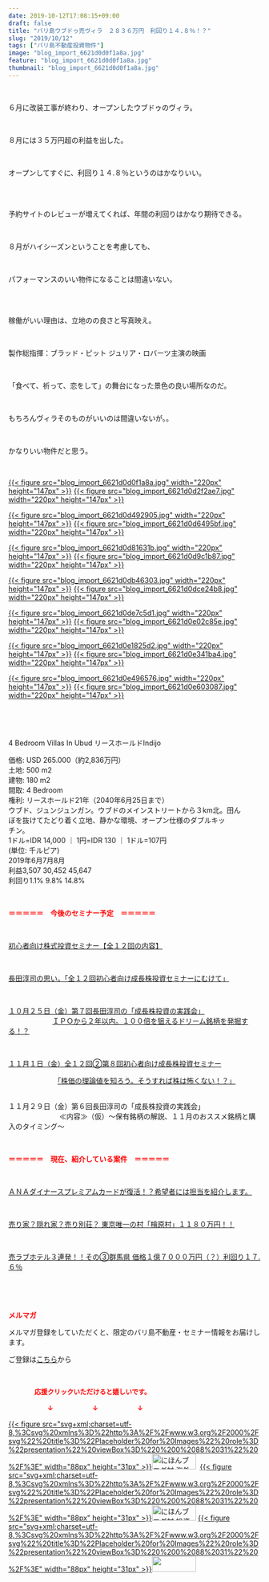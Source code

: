 ```yaml
---
date: 2019-10-12T17:08:15+09:00
draft: false
title: "バリ島ウブドゥ売ヴィラ　２８３６万円　利回り１４.８％！？"
slug: "2019/10/12"
tags: ["バリ島不動産投資物件"]
image: "blog_import_6621d0d0f1a8a.jpg"
feature: "blog_import_6621d0d0f1a8a.jpg"
thumbnail: "blog_import_6621d0d0f1a8a.jpg"
---
```

<p> </p><p>６月に改装工事が終わり、オープンしたウブドゥのヴィラ。</p><p> </p><p>８月には３５万円超の利益を出した。</p><p> </p><p>オープンしてすぐに、利回り１４.８％というのはかなりいい。</p><p> </p><p><br/>予約サイトのレビューが増えてくれば、年間の利回りはかなり期待できる。</p><p> </p><p>８月がハイシーズンということを考慮しても、</p><p> </p><p>パフォーマンスのいい物件になることは間違いない。</p><p> </p><p><br/>稼働がいい理由は、立地のの良さと写真映え。</p><p> </p><p>製作総指揮：ブラッド・ピット ジュリア・ロバーツ主演の映画</p><p> </p><p>「食べて、祈って、恋をして」の舞台になった景色の良い場所なのだ。</p><p> </p><p>もちろんヴィラそのものがいいのは間違いないが。。</p><p> </p><p>かなりいい物件だと思う。</p><p> </p><p><a href="blog_import_6621d0d0f1a8a.jpg">{{< figure src="blog_import_6621d0d0f1a8a.jpg" width="220px" height="147px" >}}</a> <a href="blog_import_6621d0d2f2ae7.jpg">{{< figure src="blog_import_6621d0d2f2ae7.jpg" width="220px" height="147px" >}}</a></p><p><a href="blog_import_6621d0d492905.jpg">{{< figure src="blog_import_6621d0d492905.jpg" width="220px" height="147px" >}}</a> <a href="blog_import_6621d0d6495bf.jpg">{{< figure src="blog_import_6621d0d6495bf.jpg" width="220px" height="147px" >}}</a></p><p><a href="blog_import_6621d0d81631b.jpg">{{< figure src="blog_import_6621d0d81631b.jpg" width="220px" height="147px" >}}</a> <a href="blog_import_6621d0d9c1b87.jpg">{{< figure src="blog_import_6621d0d9c1b87.jpg" width="220px" height="147px" >}}</a></p><p><a href="blog_import_6621d0db46303.jpg">{{< figure src="blog_import_6621d0db46303.jpg" width="220px" height="147px" >}}</a> <a href="blog_import_6621d0dce24b8.jpg">{{< figure src="blog_import_6621d0dce24b8.jpg" width="220px" height="147px" >}}</a></p><p><a href="blog_import_6621d0de7c5d1.jpg">{{< figure src="blog_import_6621d0de7c5d1.jpg" width="220px" height="147px" >}}</a> <a href="blog_import_6621d0e02c85e.jpg">{{< figure src="blog_import_6621d0e02c85e.jpg" width="220px" height="147px" >}}</a></p><p><a href="blog_import_6621d0e1825d2.jpg">{{< figure src="blog_import_6621d0e1825d2.jpg" width="220px" height="147px" >}}</a> <a href="blog_import_6621d0e341ba4.jpg">{{< figure src="blog_import_6621d0e341ba4.jpg" width="220px" height="147px" >}}</a></p><p><a href="blog_import_6621d0e496576.jpg">{{< figure src="blog_import_6621d0e496576.jpg" width="220px" height="147px" >}}</a> <a href="blog_import_6621d0e603087.jpg">{{< figure src="blog_import_6621d0e603087.jpg" width="220px" height="147px" >}}</a></p><p> </p><p> </p><p>4 Bedroom Villas In Ubud リースホールドIndijo</p><p>価格: USD 265.000（約2,836万円）<br/>土地: 500 m2<br/>建物: 180 m2<br/>間取: 4 Bedroom<br/>権利: リースホールド21年（2040年6月25日まで）<br/>ウブド、ジュンジュンガン。ウブドのメインストリートから３km北。田ん<br/>ぼを抜けてたどり着く立地、静かな環境、オープン仕様のダブルキッ<br/>チン。<br/>1ドル=IDR 14,000 ｜ 1円=IDR 130 ｜ 1ドル=107円<br/>(単位: 千ルピア)<br/>2019年6月7月8月<br/>利益3,507 30,452 45,647<br/>利回り1.1% 9.8% 14.8%</p><p> </p><p><span style="font-weight: bold;"><span style="color: rgb(255, 0, 0);">＝＝＝＝＝　今後のセミナー予定　＝＝＝＝＝</span></span></p><p> </p><p><a href="https://ameblo.jp/baliclub/entry-12526587328.html" target="_blank">初心者向け株式投資セミナー【全１２回の内容】</a></p><p> </p><p><span style="color: rgb(255, 0, 0);"><a href="https://ameblo.jp/baliclub/entry-12526985641.html" target="_blank">長田淳司の思い。「全１２回初心者向け成長株投資セミナーにむけて」</a></span></p><p> </p><p><a href="https://ameblo.jp/baliclub/entry-12533851631.html" target="_blank">１０月２５日（金）第７回長田淳司の「成長株投資の実践会」</a><br/> 　　　　　　<a href="https://ameblo.jp/baliclub/entry-12533851631.html" target="_blank">ＩＰＯから２年以内。１００倍を狙えるドリーム銘柄を発掘する！？</a></p><p> </p><p><a href="entry-12534417651.html#_=_" target="_blank">１１月１日（金）全１２回②第８回初心者向け成長株投資セミナー</a></p><p>　　　　　　　<a href="entry-12534417651.html#_=_" target="_blank">「株価の理論値を知ろう。そうすれば株は怖くない！？」</a></p><p><br/>１１月２９日（金）第６回長田淳司の「成長株投資の実践会」<br/> 　　　　　　　≪内容≫（仮）～保有銘柄の解説、１１月のおススメ銘柄と購入のタイミング～</p><p> </p><p><span style="font-weight: bold;"><span style="color: rgb(255, 0, 0);">＝＝＝＝＝　現在、紹介している案件　＝＝＝＝＝</span></span></p><p> </p><p><a href="https://ameblo.jp/baliclub/entry-12529998383.html" target="_blank">ＡＮＡダイナースプレミアムカードが復活！？希望者には担当を紹介します。</a></p><p> </p><p><a href="https://ameblo.jp/baliclub/entry-12500415311.html" target="_blank">売り家？隠れ家？売り別荘？ 東京唯一の村「檜原村」１１８０万円！！</a></p><p> </p><p><a href="https://ameblo.jp/baliclub/entry-12504218353.html" target="_blank">売ラブホテル３連発！！その③群馬県 価格１億７０００万円（？）利回り１７.６％</a></p><p> </p><p> </p><p><span style="font-weight: bold;"><span style="color: rgb(255, 0, 0);">メルマガ</span></span></p><p>メルマガ登録をしていただくと、限定のバリ島不動産・セミナー情報をお届けします。</p><p>ご登録は<a href="f9eeVI" target="_blank">こちら</a>から</p><p style="text-align: center;"> </p><p><font color="#ff0000" size="2"><strong>　　　　応援クリックいただけると嬉しいです。</strong></font></p><p><font color="#ff0000" size="2"><strong>　　　　　　↓　　　　　　↓　　　　　　↓</strong></font></p><p><a href="ranking.html?p_cid=01260127" id="&amp;blogmura_banner">{{< figure src="svg+xml;charset=utf-8,%3Csvg%20xmlns%3D%22http%3A%2F%2Fwww.w3.org%2F2000%2Fsvg%22%20title%3D%22Placeholder%20for%20Images%22%20role%3D%22presentation%22%20viewBox%3D%220%200%2088%2031%22%20%2F%3E" width="88px" height="31px" >}}<noscript><img alt="にほんブログ村 海外生活ブログ バリ島情報へ" border="0" height="31" src="//overseas.blogmura.com/bali/img/bali88_31.gif" width="88"></noscript></a>  <a href="ranking.html?p_cid=01260127" id="&amp;blogmura_banner">{{< figure src="svg+xml;charset=utf-8,%3Csvg%20xmlns%3D%22http%3A%2F%2Fwww.w3.org%2F2000%2Fsvg%22%20title%3D%22Placeholder%20for%20Images%22%20role%3D%22presentation%22%20viewBox%3D%220%200%2088%2031%22%20%2F%3E" width="88px" height="31px" >}}<noscript><img alt="にほんブログ村 投資ブログ 不動産投資へ" border="0" height="31" src="//investment.blogmura.com/hudousantoushi/img/hudousantoushi88_31.gif" width="88"></noscript></a> <a href="link.php?1804582" title="人気ブログランキングへ">{{< figure src="svg+xml;charset=utf-8,%3Csvg%20xmlns%3D%22http%3A%2F%2Fwww.w3.org%2F2000%2Fsvg%22%20title%3D%22Placeholder%20for%20Images%22%20role%3D%22presentation%22%20viewBox%3D%220%200%2088%2031%22%20%2F%3E" width="88px" height="31px" >}}<noscript><img border="0" height="31" src="https://blog.with2.net/img/banner/banner_22.gif" width="88"></noscript></a></p>

